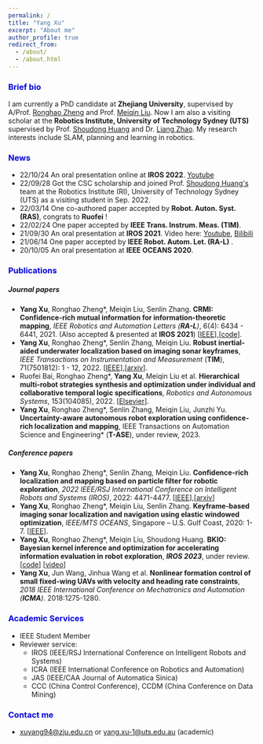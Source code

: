 ```yaml
---
permalink: /
title: "Yang Xu"
excerpt: "About me"
author_profile: true
redirect_from: 
  - /about/
  - /about.html
---
```


### <font color="#0000dd">Brief bio</font>

I am currently a PhD candidate at **Zhejiang University**, supervised by A/Prof. [Ronghao Zheng](https://person.zju.edu.cn/ronghaozheng) and Prof. [Meiqin Liu](https://person.zju.edu.cn/mliu). Now I am also a visiting scholar at the **Robotics Institute, University of Technology Sydney (UTS)** supervised by Prof. [Shoudong Huang](https://www.uts.edu.au/staff/shoudong.huang) and Dr. [Liang Zhao](https://profiles.uts.edu.au/Liang.Zhao). My research interests include SLAM, planning and learning in robotics.

### <font color="#0000dd">News</font>

- 22/10/24 An oral presentation online at **IROS 2022**. [Youtube](https://youtu.be/t7awYSnC2dw)
- 22/09/28 Got the CSC scholarship and joined Prof. [Shoudong Huang's](https://www.uts.edu.au/staff/shoudong.huang) team at the Robotics Institute (RI), University of Technology Sydney (UTS) as a visiting student in Sep. 2022.
- 22/03/14 One co-authored paper accepted by **Robot. Auton. Syst. (RAS)**, congrats to **Ruofei** !
- 22/02/24 One paper accepted by **IEEE Trans. Instrum. Meas. (TIM)**.
- 21/09/30 An oral presentation at **IROS 2021**. Video here: [Youtube](https://youtu.be/pUcGST2W_m8), [Bilibili](https://www.bilibili.com/video/BV1vQ4y1e77y?share_source=copy_web)
- 21/06/14 One paper accepted by **IEEE Robot. Autom. Let. (RA-L)** .
- 20/10/05 An oral presentation at **IEEE OCEANS 2020**.

### <font color="#0000dd">Publications</font>

##### Journal papers

- **Yang Xu**, Ronghao Zheng\*, Meiqin Liu, Senlin Zhang. **CRMI: Confidence-rich mutual information for information-theoretic mapping**, *IEEE Robotics and Automation Letters (**RA-L**)*, 6(4): 6434 - 6441, 2021. (Also accepted & presented at **IROS 2021**) [[IEEE](https://ieeexplore.ieee.org/document/9466474)],[[code](https://github.com/Shepherd-Gregory/CRMI)].
- **Yang Xu**, Ronghao Zheng\*, Senlin Zhang, Meiqin Liu. **Robust inertial-aided underwater localization based on imaging sonar keyframes**, *IEEE Transactions on Instrumentation and Measurement* (**TIM**), 71(7501812): 1 - 12, 2022. [[IEEE](https://ieeexplore.ieee.org/document/9729232)],[[arxiv](https://arxiv.org/abs/2106.16032)].
- Ruofei Bai, Ronghao Zheng\*, **Yang Xu**, Meiqin Liu et al. **Hierarchical multi-robot strategies synthesis and optimization under individual and collaborative temporal logic specifications**, *Robotics and Autonomous Systems*, 153(104085), 2022. [[Elsevier](https://doi.org/10.1016/j.robot.2022.104085)]. 
- **Yang Xu**, Ronghao Zheng*, Senlin Zhang, Meiqin Liu, Junzhi Yu.  **Uncertainty-aware autonomous robot exploration using confidence-rich localization and mapping**, IEEE Transactions on Automation Science and Engineering* (**T-ASE**), under review, 2023. 

##### Conference papers

- **Yang Xu**, Ronghao Zheng\*, Senlin Zhang, Meiqin Liu. **Confidence-rich localization and mapping based on particle filter for robotic exploration**, *2022 IEEE/RSJ International Conference on Intelligent Robots and Systems (IROS)*, 2022: 4471-4477. [[IEEE](https://ieeexplore.ieee.org/document/9981251)],[[arxiv](https://arxiv.org/abs/2202.09631)]
- **Yang Xu**, Ronghao Zheng\*, Meiqin Liu, Senlin Zhang. **Keyframe-based imaging sonar localization and navigation using elastic windowed optimization**, *IEEE/MTS OCEANS*, Singapore – U.S. Gulf Coast, 2020: 1-7. [[IEEE](https://ieeexplore.ieee.org/document/9389045)].
- **Yang Xu**, Ronghao Zheng\*, Meiqin Liu, Shoudong Huang. **BKIO: Bayesian kernel inference and optimization for accelerating information evaluation in robot exploration**, ***IROS 2023***, under review.[[code](https://github.com/Shepherd-Gregory/BKI-exploration)] [[video](https://youtu.be/2gIam6SIQpY)]
- **Yang Xu**, Jun Wang, Jinhua Wang et al. **Nonlinear formation control of small fixed-wing UAVs with velocity and heading rate constraints**, *2018 IEEE International Conference on Mechatronics and Automation (**ICMA**)*. 2018:1275-1280.

### <font color="#0000dd">Academic Services</font>

- IEEE Student Member
- Reviewer service:
  - IROS (IEEE/RSJ International Conference on Intelligent Robots and Systems)
  - ICRA (IEEE International Conference on Robotics and Automation)
  - JAS (IEEE/CAA Journal of Automatica Sinica)
  - CCC (China Control Conference), CCDM (China Conference on Data Mining)

### <font color="#0000dd">Contact me</font>

- xuyang94@zju.edu.cn or yang.xu-1@uts.edu.au (academic)
